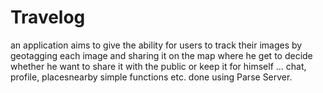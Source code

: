 # Travelog
an application aims to give the ability for users to track their images by geotagging each image and sharing it on the map where he get to decide whether he want to share it with the public or keep it for himself ... chat, profile, placesnearby simple functions etc.
done using Parse Server.

